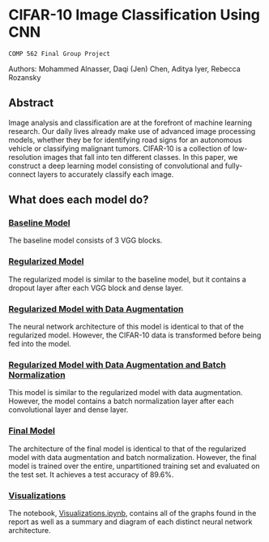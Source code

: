 # CIFAR-10 Image Classification Using CNN
`COMP 562 Final Group Project`

Authors: Mohammed Alnasser, Daqi (Jen) Chen, Aditya Iyer, Rebecca Rozansky

## Abstract

Image analysis and classification are at the forefront of machine learning research. Our daily lives already make use of advanced image processing models, whether they be for identifying road signs for an autonomous vehicle or classifying malignant tumors. CIFAR-10 is a collection of low-resolution images that fall into ten different classes. In this paper, we construct a deep learning model consisting of convolutional and fully-connect layers to accurately classify each image.

## What does each model do?

### [Baseline Model](Baseline_Model.ipynb)

The baseline model consists of 3 VGG blocks.

### [Regularized Model](Regularized_Model.ipynb)

The regularized model is similar to the baseline model, but it contains a dropout layer after each VGG block and dense layer.

### [Regularized Model with Data Augmentation](Model_with_Data_Augmentation.ipynb)

The neural network architecture of this model is identical to that of the regularized model. However, the CIFAR-10 data is transformed before being fed into the model.

### [Regularized Model with Data Augmentation and Batch Normalization](Model_with_Batch_Normalization.ipynb)

This model is similar to the regularized model with data augmentation. However, the model contains a batch normalization layer after each convolutional layer and dense layer.

### [Final Model](Final_Model.ipynb)

The architecture of the final model is identical to that of the regularized model with data augmentation and batch normalization. However, the final model is trained over the entire, unpartitioned training set and evaluated on the test set. It achieves a test accuracy of 89.6%.

### [Visualizations](Visualizations.ipynb)

The notebook, <a href="Visualizations.ipynb">Visualizations.ipynb</a>, contains all of the graphs found in the report as well as a summary and diagram of each distinct neural network architecture.
